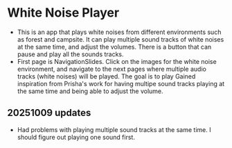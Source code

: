 # White Noise Player
* This is an app that plays white noises from different environments such as forest and campsite. It can play multiple sound tracks of white noises at the same time, and adjust the volumes. There is a button that can pause and play all the sounds tracks. 
* First page is NavigationSlides. Click on the images for the white noise environment, and navigate to the next pages where multiple audio tracks (white noises) will be played. The goal is to play Gained inspiration from Prisha's work for having multipe sound tracks playing at the same time and being able to adjust the volume. 

## 20251009 updates
* Had problems with playing multiple sound tracks at the same time. I should figure out playing one sound first. 
